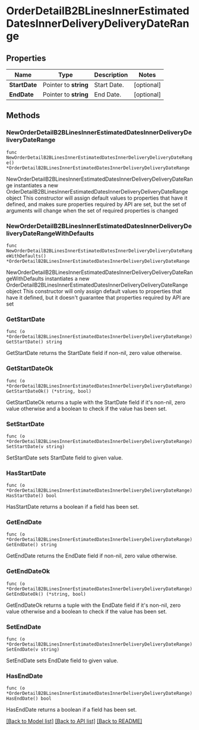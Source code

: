# OrderDetailB2BLinesInnerEstimatedDatesInnerDeliveryDeliveryDateRange

## Properties

Name | Type | Description | Notes
------------ | ------------- | ------------- | -------------
**StartDate** | Pointer to **string** | Start Date. | [optional] 
**EndDate** | Pointer to **string** | End Date. | [optional] 

## Methods

### NewOrderDetailB2BLinesInnerEstimatedDatesInnerDeliveryDeliveryDateRange

`func NewOrderDetailB2BLinesInnerEstimatedDatesInnerDeliveryDeliveryDateRange() *OrderDetailB2BLinesInnerEstimatedDatesInnerDeliveryDeliveryDateRange`

NewOrderDetailB2BLinesInnerEstimatedDatesInnerDeliveryDeliveryDateRange instantiates a new OrderDetailB2BLinesInnerEstimatedDatesInnerDeliveryDeliveryDateRange object
This constructor will assign default values to properties that have it defined,
and makes sure properties required by API are set, but the set of arguments
will change when the set of required properties is changed

### NewOrderDetailB2BLinesInnerEstimatedDatesInnerDeliveryDeliveryDateRangeWithDefaults

`func NewOrderDetailB2BLinesInnerEstimatedDatesInnerDeliveryDeliveryDateRangeWithDefaults() *OrderDetailB2BLinesInnerEstimatedDatesInnerDeliveryDeliveryDateRange`

NewOrderDetailB2BLinesInnerEstimatedDatesInnerDeliveryDeliveryDateRangeWithDefaults instantiates a new OrderDetailB2BLinesInnerEstimatedDatesInnerDeliveryDeliveryDateRange object
This constructor will only assign default values to properties that have it defined,
but it doesn't guarantee that properties required by API are set

### GetStartDate

`func (o *OrderDetailB2BLinesInnerEstimatedDatesInnerDeliveryDeliveryDateRange) GetStartDate() string`

GetStartDate returns the StartDate field if non-nil, zero value otherwise.

### GetStartDateOk

`func (o *OrderDetailB2BLinesInnerEstimatedDatesInnerDeliveryDeliveryDateRange) GetStartDateOk() (*string, bool)`

GetStartDateOk returns a tuple with the StartDate field if it's non-nil, zero value otherwise
and a boolean to check if the value has been set.

### SetStartDate

`func (o *OrderDetailB2BLinesInnerEstimatedDatesInnerDeliveryDeliveryDateRange) SetStartDate(v string)`

SetStartDate sets StartDate field to given value.

### HasStartDate

`func (o *OrderDetailB2BLinesInnerEstimatedDatesInnerDeliveryDeliveryDateRange) HasStartDate() bool`

HasStartDate returns a boolean if a field has been set.

### GetEndDate

`func (o *OrderDetailB2BLinesInnerEstimatedDatesInnerDeliveryDeliveryDateRange) GetEndDate() string`

GetEndDate returns the EndDate field if non-nil, zero value otherwise.

### GetEndDateOk

`func (o *OrderDetailB2BLinesInnerEstimatedDatesInnerDeliveryDeliveryDateRange) GetEndDateOk() (*string, bool)`

GetEndDateOk returns a tuple with the EndDate field if it's non-nil, zero value otherwise
and a boolean to check if the value has been set.

### SetEndDate

`func (o *OrderDetailB2BLinesInnerEstimatedDatesInnerDeliveryDeliveryDateRange) SetEndDate(v string)`

SetEndDate sets EndDate field to given value.

### HasEndDate

`func (o *OrderDetailB2BLinesInnerEstimatedDatesInnerDeliveryDeliveryDateRange) HasEndDate() bool`

HasEndDate returns a boolean if a field has been set.


[[Back to Model list]](../README.md#documentation-for-models) [[Back to API list]](../README.md#documentation-for-api-endpoints) [[Back to README]](../README.md)


